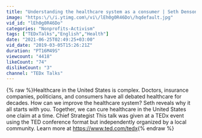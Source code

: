 ```yaml
---
title: "Understanding the healthcare system as a consumer | Seth Denson | TEDxFlowerMound"
image: "https:\/\/i.ytimg.com\/vi\/lEh0g0R46Do\/hqdefault.jpg"
vid_id: "lEh0g0R46Do"
categories: "Nonprofits-Activism"
tags: ["TEDxTalks","English","Health"]
date: "2021-06-25T02:49:25+03:00"
vid_date: "2019-03-05T15:26:21Z"
duration: "PT16M49S"
viewcount: "4418"
likeCount: "74"
dislikeCount: "3"
channel: "TEDx Talks"
---
```

{% raw %}Healthcare in the United States is complex. Doctors, insurance companies, politicians, and consumers have all debated healthcare for decades. How can we improve the healthcare system? Seth reveals why it all starts with you. Together, we can cure healthcare in the United States one claim at a time. Chief Strategist This talk was given at a TEDx event using the TED conference format but independently organized by a local community. Learn more at <a rel="nofollow" target="blank" href="https://www.ted.com/tedx">https://www.ted.com/tedx</a>{% endraw %}
